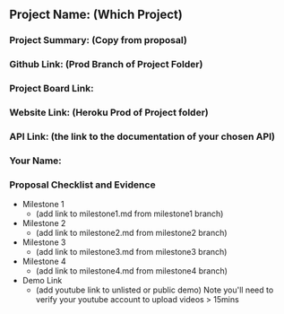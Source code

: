 ## Project Name: (Which Project)
### Project Summary: (Copy from proposal)
### Github Link: (Prod Branch of Project Folder)
### Project Board Link: 
### Website Link: (Heroku Prod of Project folder)
### API Link: (the link to the documentation of your chosen API)
### Your Name:

 
 
### Proposal Checklist and Evidence

- Milestone 1
  - (add link to milestone1.md from milestone1 branch)  
- Milestone 2
  - (add link to milestone2.md from milestone2 branch)
- Milestone 3
  - (add link to milestone3.md from milestone3 branch)
- Milestone 4
  - (add link to milestone4.md from milestone4 branch)
- Demo Link
  - (add youtube link to unlisted or public demo) Note you'll need to verify your youtube account to upload videos > 15mins
  